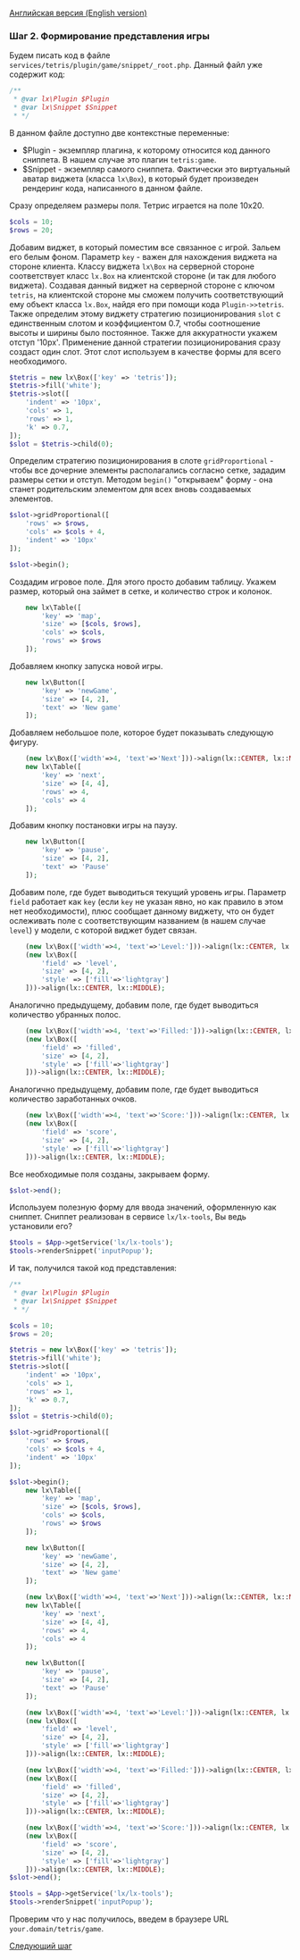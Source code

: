 [Английская версия (English version)](https://github.com/epicoon/lx-doc-articles/blob/master/en/app-dev/expl1/2_game_view.md)

### Шаг 2. Формирование представления игры

Будем писать код в файле `services/tetris/plugin/game/snippet/_root.php`. Данный файл уже содержит код:
```php
/**
 * @var lx\Plugin $Plugin
 * @var lx\Snippet $Snippet
 * */

```
В данном файле доступно две контекстные переменные:
* $Plugin - экземпляр плагина, к которому относится код данного сниппета. В нашем случае это плагин `tetris:game`.
* $Snippet - экземпляр самого сниппета. Фактически это виртуальный аватар виджета (класса `lx\Box`), в который будет произведен рендеринг кода, написанного в данном файле.

Сразу определяем размеры поля. Тетрис играется на поле 10x20.
```php
$cols = 10;
$rows = 20;
```

Добавим виджет, в который поместим все связанное с игрой. Зальем его белым фоном. Параметр `key` - важен для нахождения виджета на стороне клиента. Классу виджета `lx\Box` на серверной стороне соответствует класс `lx.Box` на клиентской стороне (и так для любого виджета). Создавая данный виджет на серверной стороне с ключом `tetris`, на клиентской стороне мы сможем получить соответствующий ему объект класса `lx.Box`, найдя его при помощи кода `Plugin->>tetris`. Также определим этому виджету стратегию позиционирования `slot` с единственным слотом и коэффициентом 0.7, чтобы соотношение высоты и ширины было постоянное. Также для аккуратности укажем отступ '10px'. Применение данной стратегии позиционирования сразу создаст один слот. Этот слот используем в качестве формы для всего необходимого. 

```php
$tetris = new lx\Box(['key' => 'tetris']);
$tetris->fill('white');
$tetris->slot([
	'indent' => '10px',
	'cols' => 1,
	'rows' => 1,
	'k' => 0.7,
]);
$slot = $tetris->child(0);
```

Определим стратегию позиционирования в слоте `gridProportional` - чтобы все дочерние элементы располагались согласно сетке, зададим размеры сетки и отступ. Методом `begin()` "открываем" форму - она станет родительским элементом для всех вновь создаваемых элементов.
```php
$slot->gridProportional([
	'rows' => $rows,
	'cols' => $cols + 4,
	'indent' => '10px'
]);

$slot->begin();
```

Создадим игровое поле. Для этого просто добавим таблицу. Укажем размер, который она займет в сетке, и количество строк и колонок.
```php
	new lx\Table([
		'key' => 'map',
		'size' => [$cols, $rows],
		'cols' => $cols,
		'rows' => $rows
	]);
```

Добавляем кнопку запуска новой игры.
```php
	new lx\Button([
		'key' => 'newGame',
		'size' => [4, 2],
		'text' => 'New game'
	]);
```

Добавляем небольшое поле, которое будет показывать следующую фигуру.
```php
	(new lx\Box(['width'=>4, 'text'=>'Next']))->align(lx::CENTER, lx::MIDDLE);
	new lx\Table([
		'key' => 'next',
		'size' => [4, 4],
		'rows' => 4,
		'cols' => 4
	]);
```

Добавим кнопку постановки игры на паузу.
```php
	new lx\Button([
		'key' => 'pause',
		'size' => [4, 2],
		'text' => 'Pause'
	]);
```

Добавим поле, где будет выводиться текущий уровень игры. Параметр `field` работает как `key` (если `key` не указан явно, но как правило в этом нет необходимости), плюс сообщает данному виджету, что он будет ослеживать поле с соответствующим названием (в нашем случае `level`) у модели, с которой виджет будет связан.
```php
	(new lx\Box(['width'=>4, 'text'=>'Level:']))->align(lx::CENTER, lx::MIDDLE);
	(new lx\Box([
		'field' => 'level',
		'size' => [4, 2],
		'style' => ['fill'=>'lightgray']
	]))->align(lx::CENTER, lx::MIDDLE);
```

Аналогично предыдущему, добавим поле, где будет выводиться количество убранных полос.
```php
	(new lx\Box(['width'=>4, 'text'=>'Filled:']))->align(lx::CENTER, lx::MIDDLE);
	(new lx\Box([
		'field' => 'filled',
		'size' => [4, 2],
		'style' => ['fill'=>'lightgray']
	]))->align(lx::CENTER, lx::MIDDLE);
```

Аналогично предыдущему, добавим поле, где будет выводиться количество заработанных очков.
```php
	(new lx\Box(['width'=>4, 'text'=>'Score:']))->align(lx::CENTER, lx::MIDDLE);
	(new lx\Box([
		'field' => 'score',
		'size' => [4, 2],
		'style' => ['fill'=>'lightgray']
	]))->align(lx::CENTER, lx::MIDDLE);
```

Все необходимые поля созданы, закрываем форму.
```php
$slot->end();
```

Используем полезную форму для ввода значений, оформленную как сниппет. Сниппет реализован в сервисе `lx/lx-tools`, Вы ведь установили его?
```php
$tools = $App->getService('lx/lx-tools');
$tools->renderSnippet('inputPopup');
```

И так, получился такой код представления:
```php
/**
 * @var lx\Plugin $Plugin
 * @var lx\Snippet $Snippet
 * */

$cols = 10;
$rows = 20;

$tetris = new lx\Box(['key' => 'tetris']);
$tetris->fill('white');
$tetris->slot([
	'indent' => '10px',
	'cols' => 1,
	'rows' => 1,
	'k' => 0.7,
]);
$slot = $tetris->child(0);

$slot->gridProportional([
	'rows' => $rows,
	'cols' => $cols + 4,
	'indent' => '10px'
]);

$slot->begin();
	new lx\Table([
		'key' => 'map',
		'size' => [$cols, $rows],
		'cols' => $cols,
		'rows' => $rows
	]);

	new lx\Button([
		'key' => 'newGame',
		'size' => [4, 2],
		'text' => 'New game'
	]);

	(new lx\Box(['width'=>4, 'text'=>'Next']))->align(lx::CENTER, lx::MIDDLE);
	new lx\Table([
		'key' => 'next',
		'size' => [4, 4],
		'rows' => 4,
		'cols' => 4
	]);

	new lx\Button([
		'key' => 'pause',
		'size' => [4, 2],
		'text' => 'Pause'
	]);

	(new lx\Box(['width'=>4, 'text'=>'Level:']))->align(lx::CENTER, lx::MIDDLE);
	(new lx\Box([
		'field' => 'level',
		'size' => [4, 2],
		'style' => ['fill'=>'lightgray']
	]))->align(lx::CENTER, lx::MIDDLE);

	(new lx\Box(['width'=>4, 'text'=>'Filled:']))->align(lx::CENTER, lx::MIDDLE);
	(new lx\Box([
		'field' => 'filled',
		'size' => [4, 2],
		'style' => ['fill'=>'lightgray']
	]))->align(lx::CENTER, lx::MIDDLE);

	(new lx\Box(['width'=>4, 'text'=>'Score:']))->align(lx::CENTER, lx::MIDDLE);
	(new lx\Box([
		'field' => 'score',
		'size' => [4, 2],
		'style' => ['fill'=>'lightgray']
	]))->align(lx::CENTER, lx::MIDDLE);
$slot->end();

$tools = $App->getService('lx/lx-tools');
$tools->renderSnippet('inputPopup');

```
Проверим что у нас получилось, введем в браузере URL `your.domain/tetris/game`.

[Следующий шаг](https://github.com/epicoon/lx-doc-articles/blob/master/ru/app-dev/expl1/3_figures.md)
